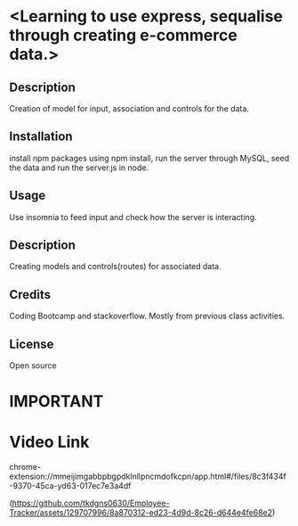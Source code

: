 # <Learning to use express, sequalise through creating e-commerce data.>

## Description

Creation of model for input, association and controls for the data.
## Installation

install npm packages using npm install, run the server through MySQL, seed the data and run the server.js in node.

## Usage

Use insomnia to feed input and check how the server is interacting.

## Description

Creating models and controls(routes) for associated data.

## Credits

Coding Bootcamp and stackoverflow.
Mostly from previous class activities.
## License

Open source


# IMPORTANT 
# Video Link
chrome-extension://mmeijimgabbpbgpdklnllpncmdofkcpn/app.html#/files/8c3f434f-9370-45ca-yd63-017ec7e3a4df

(https://github.com/tkdgns0630/Employee-Tracker/assets/129707996/8a870312-ed23-4d9d-8c26-d644e4fe68e2)

